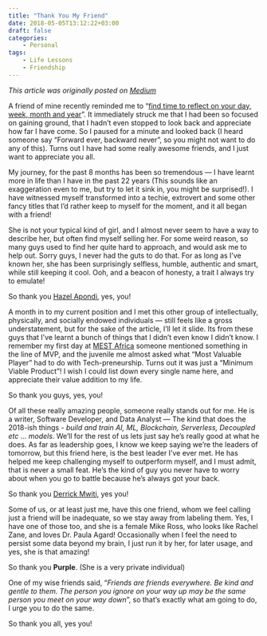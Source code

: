 ```yaml
---
title: "Thank You My Friend"
date: 2018-05-05T13:12:22+03:00
draft: false
categories:
    - Personal
tags:
    - Life Lessons
    - Friendship
---
```


_This article was originally posted on [Medium](https://medium.com/@mc_alila/https-medium-com-mc-alila-thank-you-my-friend-8f2b400e2181)_

A friend of mine recently reminded me to “[find time to reflect on your day, week, month and year](https://medium.com/@mwitiderrick/quarter-life-lessons-67659927fd0f)”. It immediately struck me that I had been so focused on gaining ground, that I hadn’t even stopped to look back and appreciate how far I have come. So I paused for a minute and looked back (I heard someone say “Forward ever, backward never”, so you might not want to do any of this). Turns out I have had some really awesome friends, and I just want to appreciate you all.

My journey, for the past 8 months has been so tremendous — I have learnt more in life than I have in the past 22 years (This sounds like an exaggeration even to me, but try to let it sink in, you might be surprised!). I have witnessed myself transformed into a techie, extrovert and some other fancy titles that I’d rather keep to myself for the moment, and it all began with a friend!

She is not your typical kind of girl, and I almost never seem to have a way to describe her, but often find myself selling her. For some weird reason, so many guys used to find her quite hard to approach, and would ask me to help out. Sorry guys, I never had the guts to do that. For as long as I’ve known her, she has been surprisingly selfless, humble, authentic and smart, while still keeping it cool. Ooh, and a beacon of honesty, a trait I always try to emulate!

So thank you [Hazel Apondi](https://medium.com/u/93891c73b0d5), yes, you!

A month in to my current position and I met this other group of intellectually, physically, and socially endowed individuals — still feels like a gross understatement, but for the sake of the article, I’ll let it slide. Its from these guys that I’ve learnt a bunch of things that I didn’t even know I didn’t know. I remember my first day at [MEST Africa](https://medium.com/u/40e1b00c8de6) someone mentioned something in the line of MVP, and the juvenile me almost asked what “Most Valuable Player” had to do with Tech-preneurship. Turns out it was just a “Minimum Viable Product”! I wish I could list down every single name here, and appreciate their value addition to my life.

So thank you guys, yes, you!

Of all these really amazing people, someone really stands out for me. He is a writer, Software Developer, and Data Analyst — The kind that does the 2018-ish things - *build and train* *AI, ML, Blockchain, Serverless, Decoupled etc …* *models*. We’ll for the rest of us lets just say he’s really good at what he does. As far as leadership goes, I know we keep saying we’re the leaders of tomorrow, but this friend here, is the best leader I’ve ever met. He has helped me keep challenging myself to outperform myself, and I must admit, that is never a small feat. He’s the kind of guy you never have to worry about when you go to battle because he’s always got your back.

So thank you [Derrick Mwiti](https://medium.com/u/4b814c3bfc04), yes you!

Some of us, or at least just me, have this one friend, whom we feel calling just a friend will be inadequate, so we stay away from labeling them. Yes, I have one of those too, and she is a female Mike Ross, who looks like Rachel Zane, and loves Dr. Paula Agard! Occasionally when I feel the need to persist some data beyond my brain, I just run it by her, for later usage, and yes, she is that amazing!

So thank you **Purple**. (She is a very private individual)

One of my wise friends said, “*Friends are friends everywhere. Be kind and gentle to them. The person you ignore on your way up may be the same person you meet on your way down*”, so that’s exactly what am going to do, I urge you to do the same.

So thank you all, yes you!
